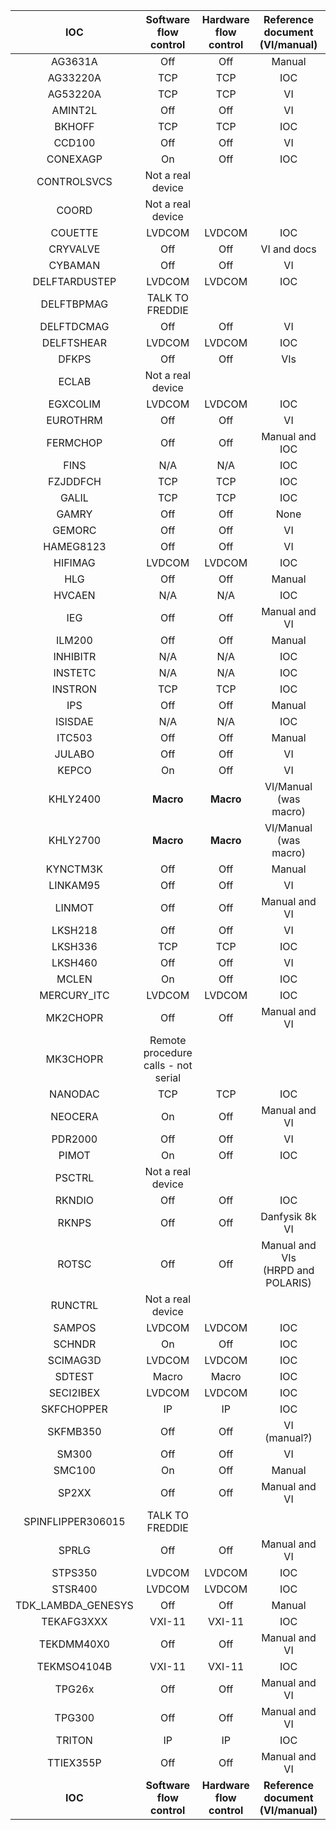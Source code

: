 | IOC          | Software <br/> flow control | Hardware <br/> flow control | Reference document <br/> (VI/manual) | Ticket |
|:------------:|:---------------------:|:---------------------:|:------------------------------:|:------:|
| AG3631A             | Off | Off | Manual | [3180](https://github.com/ISISComputingGroup/IBEX/issues/3180) |
| AG33220A            | TCP | TCP | IOC |  |
| AG53220A            | TCP | TCP | VI |  |
| AMINT2L             | Off | Off | VI | [3180](https://github.com/ISISComputingGroup/IBEX/issues/3180) |
| BKHOFF              | TCP | TCP | IOC |  |
| CCD100              | Off | Off | VI | [3180](https://github.com/ISISComputingGroup/IBEX/issues/3180) |
| CONEXAGP            | On | Off | IOC | [3139](https://github.com/ISISComputingGroup/IBEX/issues/3139) |
| CONTROLSVCS         | Not a real device |  |  |  |
| COORD               | Not a real device |  |  |  |
| COUETTE             | LVDCOM | LVDCOM | IOC |  |
| CRYVALVE            | Off | Off | VI and docs | [3180](https://github.com/ISISComputingGroup/IBEX/issues/3180) |
| CYBAMAN             | Off | Off | VI | [3180](https://github.com/ISISComputingGroup/IBEX/issues/3180) |
| DELFTARDUSTEP       | LVDCOM | LVDCOM | IOC |  |
| DELFTBPMAG          | TALK TO FREDDIE |  |  |  |
| DELFTDCMAG          | Off | Off | VI |  |
| DELFTSHEAR          | LVDCOM | LVDCOM | IOC |  |
| DFKPS               | Off | Off | VIs | [3180](https://github.com/ISISComputingGroup/IBEX/issues/3180) |
| ECLAB               | Not a real device |  |  |  |
| EGXCOLIM            | LVDCOM | LVDCOM | IOC |  |
| EUROTHRM            | Off | Off | VI | [3180](https://github.com/ISISComputingGroup/IBEX/issues/3180) |
| FERMCHOP            | Off | Off | Manual and IOC |  |
| FINS                | N/A | N/A | IOC |  |
| FZJDDFCH            | TCP | TCP | IOC |  |
| GALIL               | TCP | TCP | IOC |  |
| GAMRY               | Off | Off | None | [3139](https://github.com/ISISComputingGroup/IBEX/issues/3139) |
| GEMORC              | Off | Off | VI | [3180](https://github.com/ISISComputingGroup/IBEX/issues/3180) |
| HAMEG8123           | Off | Off | VI | [3180](https://github.com/ISISComputingGroup/IBEX/issues/3180) | 
| HIFIMAG             | LVDCOM | LVDCOM | IOC |  |
| HLG                 | Off | Off | Manual |  |
| HVCAEN              | N/A | N/A | IOC |  |
| IEG                 | Off | Off | Manual and VI | [3180](https://github.com/ISISComputingGroup/IBEX/issues/3180) |
| ILM200              | Off | Off | Manual | [3180](https://github.com/ISISComputingGroup/IBEX/issues/3180) |
| INHIBITR            | N/A | N/A | IOC |  |
| INSTETC             | N/A | N/A | IOC |  |
| INSTRON             | TCP | TCP | IOC |  |
| IPS                 | Off | Off | Manual |  |
| ISISDAE             | N/A | N/A | IOC |  |
| ITC503              | Off | Off | Manual |  |
| JULABO              | Off | Off | VI | [3180](https://github.com/ISISComputingGroup/IBEX/issues/3180) |
| KEPCO               | On | Off | VI | [3139](https://github.com/ISISComputingGroup/IBEX/issues/3139) |
| KHLY2400            | **Macro** | **Macro** | VI/Manual <br/> (was macro) |  |
| KHLY2700            | **Macro** | **Macro** | VI/Manual <br/> (was macro) |  |
| KYNCTM3K            | Off | Off | Manual | [3180](https://github.com/ISISComputingGroup/IBEX/issues/3180) |
| LINKAM95            | Off | Off | VI | [3180](https://github.com/ISISComputingGroup/IBEX/issues/3180) |
| LINMOT              | Off | Off | Manual and VI | [3139](https://github.com/ISISComputingGroup/IBEX/issues/3139) |
| LKSH218             | Off | Off | VI | [3180](https://github.com/ISISComputingGroup/IBEX/issues/3180) |
| LKSH336             | TCP | TCP | IOC |  |
| LKSH460             | Off | Off | VI | [3180](https://github.com/ISISComputingGroup/IBEX/issues/3180) |
| MCLEN               | On | Off | IOC | [3139](https://github.com/ISISComputingGroup/IBEX/issues/3139) |
| MERCURY_ITC         | LVDCOM | LVDCOM | IOC |  |
| MK2CHOPR            | Off | Off | Manual and VI |  |
| MK3CHOPR            | Remote procedure calls - not serial |  |  |  |
| NANODAC             | TCP | TCP | IOC |  |
| NEOCERA             | On | Off | Manual and VI | [3180](https://github.com/ISISComputingGroup/IBEX/issues/3180) |
| PDR2000             | Off | Off | VI | [3180](https://github.com/ISISComputingGroup/IBEX/issues/3180) |
| PIMOT               | On | Off | IOC | [3139](https://github.com/ISISComputingGroup/IBEX/issues/3139) |
| PSCTRL              | Not a real device |  |  |  |
| RKNDIO              | Off | Off | IOC |  |
| RKNPS               | Off | Off | Danfysik 8k VI | [3180](https://github.com/ISISComputingGroup/IBEX/issues/3180) |
| ROTSC               | Off | Off | Manual and VIs <br/> (HRPD and POLARIS) | [3180](https://github.com/ISISComputingGroup/IBEX/issues/3180) |
| RUNCTRL             | Not a real device |  |  |  |
| SAMPOS              | LVDCOM | LVDCOM | IOC |  |
| SCHNDR              | On | Off | IOC | [3139](https://github.com/ISISComputingGroup/IBEX/issues/3139) |
| SCIMAG3D            | LVDCOM | LVDCOM | IOC |  |
| SDTEST              | Macro | Macro | IOC |  |
| SECI2IBEX           | LVDCOM | LVDCOM | IOC |  |
| SKFCHOPPER          | IP | IP | IOC |  |
| SKFMB350            | Off | Off | VI (manual?) | [3180](https://github.com/ISISComputingGroup/IBEX/issues/3180) |
| SM300               | Off | Off | VI | [3139](https://github.com/ISISComputingGroup/IBEX/issues/3139) |
| SMC100              | On | Off | Manual | [3139](https://github.com/ISISComputingGroup/IBEX/issues/3139) |
| SP2XX               | Off | Off | Manual and VI |  |
| SPINFLIPPER306015   | TALK TO FREDDIE |  |  |  |
| SPRLG               | Off | Off | Manual and VI | [3180](https://github.com/ISISComputingGroup/IBEX/issues/3180) |
| STPS350             | LVDCOM | LVDCOM | IOC |  |
| STSR400             | LVDCOM | LVDCOM | IOC |  |
| TDK_LAMBDA_GENESYS  | Off | Off | Manual | [3139](https://github.com/ISISComputingGroup/IBEX/issues/3139) |
| TEKAFG3XXX          | VXI-11 | VXI-11 | IOC |  |
| TEKDMM40X0          | Off | Off | Manual and VI | [3180](https://github.com/ISISComputingGroup/IBEX/issues/3180) |
| TEKMSO4104B         | VXI-11 | VXI-11 | IOC |  |
| TPG26x              | Off | Off |Manual and VI| [3180](https://github.com/ISISComputingGroup/IBEX/issues/3180) |
| TPG300              | Off | Off |Manual and VI| [3180](https://github.com/ISISComputingGroup/IBEX/issues/3180) |
| TRITON              | IP | IP | IOC |  |
| TTIEX355P           | Off | Off | Manual and VI | [3180](https://github.com/ISISComputingGroup/IBEX/issues/3180) |
| **IOC**        | **Software <br/> flow control** | **Hardware <br/> flow control** | **Reference document <br/> (VI/manual)** | **Ticket** |